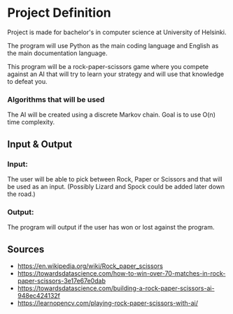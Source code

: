 # Project Definition
Project is made for bachelor's in computer science at University of Helsinki.

The program will use Python as the main coding language and English as the main documentation language.

This program will be a rock-paper-scissors game where you compete against an AI that will try to learn your strategy and will use that knowledge to defeat you. 

### Algorithms that will be used
The AI will be created using a discrete Markov chain. Goal is to use O(n) time complexity.



## Input & Output
### Input:
The user will be able to pick between Rock, Paper or Scissors and that will be used as an input. (Possibly Lizard and Spock could be added later down the road.)

### Output:
The program will output if the user has won or lost against the program.


## Sources
* https://en.wikipedia.org/wiki/Rock_paper_scissors
* https://towardsdatascience.com/how-to-win-over-70-matches-in-rock-paper-scissors-3e17e67e0dab
* https://towardsdatascience.com/building-a-rock-paper-scissors-ai-948ec424132f
* https://learnopencv.com/playing-rock-paper-scissors-with-ai/
